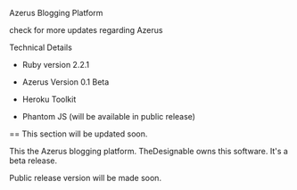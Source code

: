 Azerus Blogging Platform

check for more updates regarding Azerus

Technical Details

* Ruby version 2.2.1

* Azerus Version 0.1 Beta

* Heroku Toolkit

* Phantom JS (will be available in public release)

== This section will be updated soon. 

This the Azerus blogging platform. TheDesignable owns this software. It's a beta release. 

Public release version will be made soon. 


